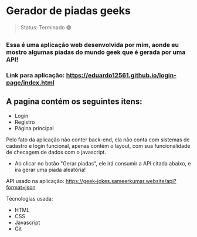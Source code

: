 <h1>Gerador de piadas geeks</h1>
 
> Status: Terminado 🟢

### Essa é uma aplicação web desenvolvida por mim, aonde eu mostro algumas piadas do mundo geek que é gerada por uma API!

### Link para aplicação: https://eduardo12561.github.io/login-page/index.html

## A pagina contém os seguintes itens:

+ Login
+ Registro
+ Página principal

Pelo fato da aplicação não conter back-end, ela não conta com sistemas de cadastro e login funcional, apenas contém o layout, com sua funcionalidade de checagem de dados com o javascript.

* Ao clicar no botão "Gerar piadas", ele irá consumir a API citada abaixo, e ira gerar uma piada aleatória!

API usado na aplicação: https://geek-jokes.sameerkumar.website/api?format=json

Técnologias usada:
+ HTML
+ CSS
+ Javascript
+ Git
